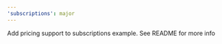 ```yaml
---
'subscriptions': major
---
```


Add pricing support to subscriptions example. See README for more info
